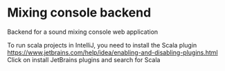 # Mixing console backend
Backend for a sound mixing console web application

To run scala projects in IntelliJ, you need to install the Scala plugin
https://www.jetbrains.com/help/idea/enabling-and-disabling-plugins.html  
  Click on install JetBrains plugins and search for Scala  
